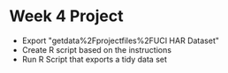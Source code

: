 # Week 4 Project
* Export "getdata%2Fprojectfiles%2FUCI HAR Dataset"
* Create R script based on the instructions
* Run R Script that exports a tidy data set
